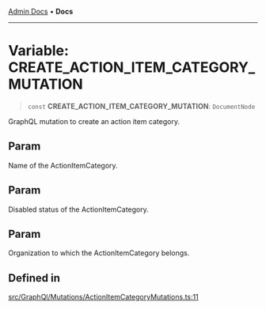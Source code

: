 [Admin Docs](/) • **Docs**

***

# Variable: CREATE\_ACTION\_ITEM\_CATEGORY\_MUTATION

> `const` **CREATE\_ACTION\_ITEM\_CATEGORY\_MUTATION**: `DocumentNode`

GraphQL mutation to create an action item category.

## Param

Name of the ActionItemCategory.

## Param

Disabled status of the ActionItemCategory.

## Param

Organization to which the ActionItemCategory belongs.

## Defined in

[src/GraphQl/Mutations/ActionItemCategoryMutations.ts:11](https://github.com/PalisadoesFoundation/talawa-admin/blob/main/src/GraphQl/Mutations/ActionItemCategoryMutations.ts#L11)
